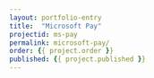 ```yaml
---
layout: portfolio-entry
title:  "Microsoft Pay"
projectid: ms-pay
permalink: microsoft-pay/
order: {{ project.order }}
published: {{ project.published }}
---
```


